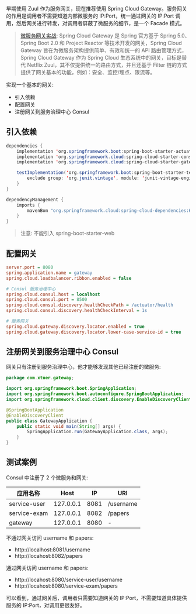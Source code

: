 早期使用 Zuul 作为服务网关，现在推荐使用 Spring Cloud Gateway。服务网关的作用是调用者不需要知道内部微服务的 IP:Port，统一通过网关的 IP:Port 调用，然后网关进行转发，对调用者屏蔽了微服务的细节，是一个 Facade 模式。

> [微服务网关实战](https://blog.csdn.net/squirrelanimal0922/article/details/90517946): Spring Cloud Gateway 是 Spring 官方基于 Spring 5.0、Spring Boot 2.0 和 Project Reactor 等技术开发的网关，Spring Cloud Gateway 旨在为微服务架构提供简单、有效和统一的 API 路由管理方式，Spring Cloud Gateway 作为 Spring Cloud 生态系统中的网关，目标是替代 Netflix Zuul，其不仅提供统一的路由方式，并且还基于 Filter 链的方式提供了网关基本的功能，例如：安全、监控/埋点、限流等。

实现一个基本的网关:

* 引入依赖
* 配置网关
* 注册网关到服务治理中心 Consul

## 引入依赖

```java
dependencies {
    implementation 'org.springframework.boot:spring-boot-starter-actuator'
    implementation 'org.springframework.cloud:spring-cloud-starter-consul-discovery'
    implementation 'org.springframework.cloud:spring-cloud-starter-gateway'

    testImplementation('org.springframework.boot:spring-boot-starter-test') {
        exclude group: 'org.junit.vintage', module: 'junit-vintage-engine'
    }
}

dependencyManagement {
    imports {
        mavenBom "org.springframework.cloud:spring-cloud-dependencies:Hoxton.SR1"
    }
}
```

> 注意: 不能引入 spring-boot-starter-web

## 配置网关

```ini
server.port = 8080
spring.application.name = gateway
spring.cloud.loadbalancer.ribbon.enabled = false

# Consul 服务治理中心
spring.cloud.consul.host = localhost
spring.cloud.consul.port = 8500
spring.cloud.consul.discovery.healthCheckPath = /actuator/health
spring.cloud.consul.discovery.healthCheckInterval = 1s

# 服务网关
spring.cloud.gateway.discovery.locator.enabled = true
spring.cloud.gateway.discovery.locator.lower-case-service-id = true
```

## 注册网关到服务治理中心 Consul

网关只有注册到服务治理中心，他才能够发现其他已经注册的微服务:

```java
package com.xtuer.gateway;

import org.springframework.boot.SpringApplication;
import org.springframework.boot.autoconfigure.SpringBootApplication;
import org.springframework.cloud.client.discovery.EnableDiscoveryClient;

@SpringBootApplication
@EnableDiscoveryClient
public class GatewayApplication {
	public static void main(String[] args) {
		SpringApplication.run(GatewayApplication.class, args);
	}
}
```

## 测试案例

Consul 中注册了 2 个微服务和网关:

| 应用名称     | Host      | IP   | URI       |
| ------------ | --------- | ---- | --------- |
| service-user | 127.0.0.1 | 8081 | /username |
| service-exam | 127.0.0.1 | 8082 | /papers   |
| gateway      | 127.0.0.1 | 8080 | -         |

不通过网关访问 username 和 papers:

* http://localhost:8081/username
* http://locahost:8082/papers

通过网关访问 username 和 papers:

* http://locahost:8080/service-user/username
* http://locahost:8080/service-exam/papers

可以看到，通过网关后，调用者只需要知道网关的 IP:Port，不需要知道具体提供服务的 IP:Port，对调用更很友好。